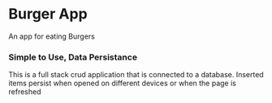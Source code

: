 # Burger App

An app for eating Burgers

### Simple to Use, Data Persistance

This is a full stack crud application that is connected to a database. Inserted items persist when opened on different devices or when the page is refreshed
